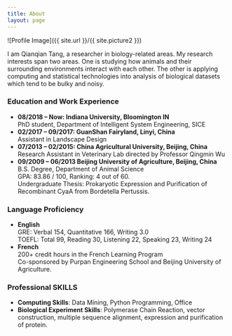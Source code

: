 ```yaml
---
title: About
layout: page
---
```

![Profile Image]({{ site.url }}/{{ site.picture2 }})

I am Qianqian Tang, a researcher in biology-related areas. My research interests span two areas. One is studying how animals and their surrounding environments interact with each other. The other is applying computing and statistical technologies into analysis of biological datasets which tend to be bulky and noisy.  
<!--<span class = "note">Right now, I am applying for a PhD degree in biology or bioinformatics</span>-->

### Education and Work Experience  
* **08/2018 – Now: Indiana University, Bloomington IN**   
  PhD student, Department of Intelligent System Engineering, SICE
* **02/2017 – 09/2017: GuanShan Fairyland, Linyi, China**  
   Assistant in Landscape Design
* **07/2013 – 02/2015: China Agricultural University, Beijing, China**  
   Research Assistant in Veterinary Lab directed by Professor Qingmin Wu
* **09/2009 – 06/2013 Beijing University of Agriculture, Beijing, China**  
   B.S. Degree, Department of Animal Science  
   GPA: 83.86 / 100, Ranking: 4 out of 60.  
   Undergraduate Thesis: Prokaryotic Expression and Purification of Recombinant CyaA from
Bordetella Pertussis.  

### Language Proficiency
- **English**    
   GRE: Verbal 154, Quantitative 166, Writing 3.0  
   TOEFL: Total 99, Reading 30, Listening 22, Speaking 23, Writing 24
- **French**  
   200+ credit hours in the French Learning Program  
   Co-sponsored by Purpan Engineering School and Beijing University of Agriculture.

### Professional SKILLS
- **Computing Skills**: Data Mining, Python Programming, Office
- **Biological Experiment Skills**: Polymerase Chain Reaction, vector construction, multiple sequence
alignment, expression and purification of protein.


